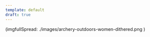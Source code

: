 ```yaml
---
template: default
draft: true
---
```


(imgfullSpread: ./images/archery-outdoors-women-dithered.png )
